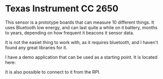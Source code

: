 # Texas Instrument CC 2650
This sensor is a prototype boards that can measure 10 different things. It uses Bluetooth low energy, and can last quite a while on it battery, months to years, depending on how frequent it beacons it sensor data. 

It is not the easiet thing to work with, as it requires bluetooth, and I haven't found any great libraries for it. 

I have a demo application that can be used as a starting point. 
It is located here: 

It is also possible to connect to it from the RPI. 